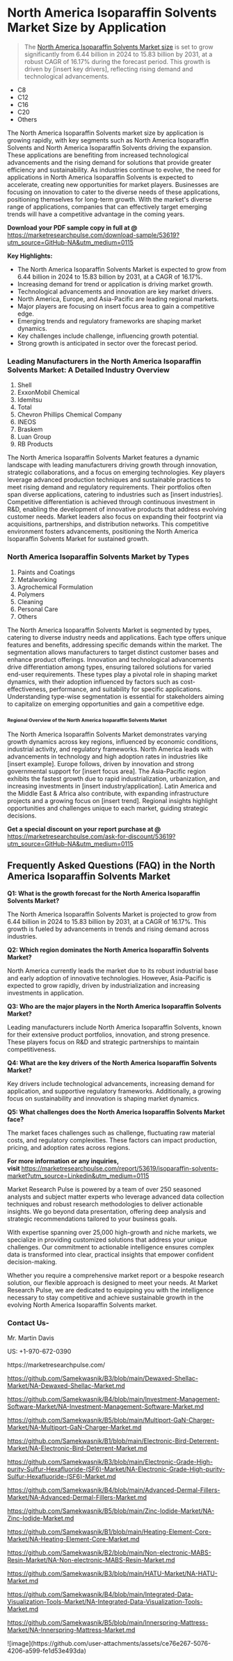 <h1>North America Isoparaffin Solvents Market&nbsp;Size by Application</h1><blockquote><p>The <a href="https://marketresearchpulse.com/download-sample/53619?utm_source=GitHub-NA&amp;utm_medium=0115">North America Isoparaffin Solvents Market size</a> is set to grow significantly from 6.44 billion in 2024 to 15.83 billion by 2031, at a robust CAGR of 16.17% during the forecast period. This growth is driven by [insert key drivers], reflecting rising demand and technological advancements.</p></blockquote><ul><li>C8 <li> C12 <li> C16 <li> C20 <li> Others</li></ul><p>The North America Isoparaffin Solvents market size by application is growing rapidly, with key segments such as North America Isoparaffin Solvents and North America Isoparaffin Solvents driving the expansion. These applications are benefiting from increased technological advancements and the rising demand for solutions that provide greater efficiency and sustainability. As industries continue to evolve, the need for applications in North America Isoparaffin Solvents is expected to accelerate, creating new opportunities for market players. Businesses are focusing on innovation to cater to the diverse needs of these applications, positioning themselves for long-term growth. With the market's diverse range of applications, companies that can effectively target emerging trends will have a competitive advantage in the coming years.</p><p><strong>Download your PDF sample copy in full at @ </strong><a href="https://marketresearchpulse.com/download-sample/53619?utm_source=GitHub-NA&amp;utm_medium=0115">https://marketresearchpulse.com/download-sample/53619?utm_source=GitHub-NA&amp;utm_medium=0115</a></p><p><strong>Key Highlights: </strong></p><ul><li>The North America Isoparaffin Solvents Market is expected to grow from 6.44 billion in 2024 to 15.83 billion by 2031, at a CAGR of 16.17%.</li><li>Increasing demand for trend or application is driving market growth.</li><li>Technological advancements and innovation are key market drivers.</li><li>North America, Europe, and Asia-Pacific are leading regional markets.</li><li>Major players are focusing on insert focus area to gain a competitive edge.</li><li>Emerging trends and regulatory frameworks are shaping market dynamics.</li><li>Key challenges include challenge, influencing growth potential.</li><li>Strong growth is anticipated in sector over the forecast period.</li></ul><h3>Leading Manufacturers in the North America Isoparaffin Solvents Market: A Detailed Industry Overview</h3><ol><li>Shell</li><li>ExxonMobil Chemical</li><li>Idemitsu</li><li>Total</li><li>Chevron Phillips Chemical Company</li><li>INEOS</li><li>Braskem</li><li>Luan Group</li><li>RB Products</li></ol><div class="flex max-w-full flex-col flex-grow"><div class="min-h-8 text-message flex w-full flex-col items-end gap-2 whitespace-normal break-words [.text-message+&amp;]:mt-5" dir="auto" data-message-author-role="assistant" data-message-id="fd8432e4-4910-450d-b182-61b7bfb0a01f" data-message-model-slug="gpt-4o"><div class="flex w-full flex-col gap-1 empty:hidden first:pt-[3px]"><div class="markdown prose w-full break-words dark:prose-invert light"><p>The North America Isoparaffin Solvents Market features a dynamic landscape with leading manufacturers driving growth through innovation, strategic collaborations, and a focus on emerging technologies. Key players leverage advanced production techniques and sustainable practices to meet rising demand and regulatory requirements. Their portfolios often span diverse applications, catering to industries such as [insert industries]. Competitive differentiation is achieved through continuous investment in R&amp;D, enabling the development of innovative products that address evolving customer needs. Market leaders also focus on expanding their footprint via acquisitions, partnerships, and distribution networks. This competitive environment fosters advancements, positioning the North America Isoparaffin Solvents Market for sustained growth.</p></div></div></div></div><h3>North America Isoparaffin Solvents Market by Types</h3><ol><li>Paints and Coatings <li> Metalworking <li> Agrochemical Formulation <li> Polymers <li> Cleaning <li> Personal Care <li> Others</li></ol><div class="flex max-w-full flex-col flex-grow"><div class="min-h-8 text-message flex w-full flex-col items-end gap-2 whitespace-normal break-words [.text-message+&amp;]:mt-5" dir="auto" data-message-author-role="assistant" data-message-id="084470be-0bb7-4664-bddf-5156b4f41249" data-message-model-slug="gpt-4o-mini"><div class="flex w-full flex-col gap-1 empty:hidden first:pt-[3px]"><div class="markdown prose w-full break-words dark:prose-invert light"><p>The North America Isoparaffin Solvents Market is segmented by types, catering to diverse industry needs and applications. Each type offers unique features and benefits, addressing specific demands within the market. The segmentation allows manufacturers to target distinct customer bases and enhance product offerings. Innovation and technological advancements drive differentiation among types, ensuring tailored solutions for varied end-user requirements. These types play a pivotal role in shaping market dynamics, with their adoption influenced by factors such as cost-effectiveness, performance, and suitability for specific applications. Understanding type-wise segmentation is essential for stakeholders aiming to capitalize on emerging opportunities and gain a competitive edge.</p></div></div></div></div><h3><span style="font-size: 11px;">Regional Overview of the North America Isoparaffin Solvents Market</span></h3><div class="flex max-w-full flex-col flex-grow"><div class="min-h-8 text-message flex w-full flex-col items-end gap-2 whitespace-normal break-words [.text-message+&amp;]:mt-5" dir="auto" data-message-author-role="assistant" data-message-id="e9038762-ce64-4e30-91c9-9bd413514231" data-message-model-slug="gpt-4o-mini"><div class="flex w-full flex-col gap-1 empty:hidden first:pt-[3px]"><div class="markdown prose w-full break-words dark:prose-invert light"><p>The North America Isoparaffin Solvents Market demonstrates varying growth dynamics across key regions, influenced by economic conditions, industrial activity, and regulatory frameworks. North America leads with advancements in technology and high adoption rates in industries like [insert example]. Europe follows, driven by innovation and strong governmental support for [insert focus area]. The Asia-Pacific region exhibits the fastest growth due to rapid industrialization, urbanization, and increasing investments in [insert industry/application]. Latin America and the Middle East &amp; Africa also contribute, with expanding infrastructure projects and a growing focus on [insert trend]. Regional insights highlight opportunities and challenges unique to each market, guiding strategic decisions.</p></div></div></div></div><p><strong>Get a special discount on your report purchase at @ </strong><a href="https://marketresearchpulse.com/ask-for-discount/53619?utm_source=GitHub-NA&amp;utm_medium=0115">https://marketresearchpulse.com/ask-for-discount/53619?utm_source=GitHub-NA&amp;utm_medium=0115</a></p><h2>Frequently Asked Questions (FAQ) in the North America Isoparaffin Solvents Market</h2><p><strong>Q1: What is the growth forecast for the North America Isoparaffin Solvents Market?</strong></p><p>The North America Isoparaffin Solvents Market is projected to grow from 6.44 billion in 2024 to 15.83 billion by 2031, at a CAGR of 16.17%. This growth is fueled by advancements in trends and rising demand across industries.</p><p><strong>Q2: Which region dominates the North America Isoparaffin Solvents Market?</strong></p><p>North America currently leads the market due to its robust industrial base and early adoption of innovative technologies. However, Asia-Pacific is expected to grow rapidly, driven by industrialization and increasing investments in application.</p><p><strong>Q3: Who are the major players in the North America Isoparaffin Solvents Market?</strong></p><p>Leading manufacturers include North America Isoparaffin Solvents, known for their extensive product portfolios, innovation, and strong presence. These players focus on R&amp;D and strategic partnerships to maintain competitiveness.</p><p><strong>Q4: What are the key drivers of the North America Isoparaffin Solvents Market?</strong></p><p>Key drivers include technological advancements, increasing demand for application, and supportive regulatory frameworks. Additionally, a growing focus on sustainability and innovation is shaping market dynamics.</p><p><strong>Q5: What challenges does the North America Isoparaffin Solvents Market face?</strong></p><p>The market faces challenges such as challenge, fluctuating raw material costs, and regulatory complexities. These factors can impact production, pricing, and adoption rates across regions.</p><p><strong>For more information or any inquiries, visit&nbsp;</strong><a href="https://marketresearchpulse.com/report/53619/isoparaffin-solvents-market?utm_source=Linkedin&utm_medium=0115">https://marketresearchpulse.com/report/53619/isoparaffin-solvents-market?utm_source=Linkedin&utm_medium=0115</a></p><p>Market Research Pulse is powered by a team of over 250 seasoned analysts and subject matter experts who leverage advanced data collection techniques and robust research methodologies to deliver actionable insights. We go beyond data presentation, offering deep analysis and strategic recommendations tailored to your business goals.</p><p>With expertise spanning over 25,000 high-growth and niche markets, we specialize in providing customized solutions that address your unique challenges. Our commitment to actionable intelligence ensures complex data is transformed into clear, practical insights that empower confident decision-making.</p><p>Whether you require a comprehensive market report or a bespoke research solution, our flexible approach is designed to meet your needs. At Market Research Pulse, we are dedicated to equipping you with the intelligence necessary to stay competitive and achieve sustainable growth in the evolving North America Isoparaffin Solvents market.</p><h3><strong>Contact Us-</strong></h3><p>Mr. Martin Davis</p><p>US: +1-970-672-0390</p><p>https://marketresearchpulse.com/</p><p><a href="https://github.com/Samekwasnik/B3/blob/main/Dewaxed-Shellac-Market/NA-Dewaxed-Shellac-Market.md">https://github.com/Samekwasnik/B3/blob/main/Dewaxed-Shellac-Market/NA-Dewaxed-Shellac-Market.md</a></p><p><a href="https://github.com/Samekwasnik/B4/blob/main/Investment-Management-Software-Market/NA-Investment-Management-Software-Market.md">https://github.com/Samekwasnik/B4/blob/main/Investment-Management-Software-Market/NA-Investment-Management-Software-Market.md</a></p><p><a href="https://github.com/Samekwasnik/B5/blob/main/Multiport-GaN-Charger-Market/NA-Multiport-GaN-Charger-Market.md">https://github.com/Samekwasnik/B5/blob/main/Multiport-GaN-Charger-Market/NA-Multiport-GaN-Charger-Market.md</a></p><p><a href="https://github.com/Samekwasnik/B1/blob/main/Electronic-Bird-Deterrent-Market/NA-Electronic-Bird-Deterrent-Market.md">https://github.com/Samekwasnik/B1/blob/main/Electronic-Bird-Deterrent-Market/NA-Electronic-Bird-Deterrent-Market.md</a></p><p><a href="https://github.com/Samekwasnik/B3/blob/main/Electronic-Grade-High-purity-Sulfur-Hexafluoride-(SF6)-Market/NA-Electronic-Grade-High-purity-Sulfur-Hexafluoride-(SF6)-Market.md">https://github.com/Samekwasnik/B3/blob/main/Electronic-Grade-High-purity-Sulfur-Hexafluoride-(SF6)-Market/NA-Electronic-Grade-High-purity-Sulfur-Hexafluoride-(SF6)-Market.md</a></p><p><a href="https://github.com/Samekwasnik/B4/blob/main/Advanced-Dermal-Fillers-Market/NA-Advanced-Dermal-Fillers-Market.md">https://github.com/Samekwasnik/B4/blob/main/Advanced-Dermal-Fillers-Market/NA-Advanced-Dermal-Fillers-Market.md</a></p><p><a href="https://github.com/Samekwasnik/B5/blob/main/Zinc-Iodide-Market/NA-Zinc-Iodide-Market.md">https://github.com/Samekwasnik/B5/blob/main/Zinc-Iodide-Market/NA-Zinc-Iodide-Market.md</a></p><p><a href="https://github.com/Samekwasnik/B1/blob/main/Heating-Element-Core-Market/NA-Heating-Element-Core-Market.md">https://github.com/Samekwasnik/B1/blob/main/Heating-Element-Core-Market/NA-Heating-Element-Core-Market.md</a></p><p><a href="https://github.com/Samekwasnik/B2/blob/main/Non-electronic-MABS-Resin-Market/NA-Non-electronic-MABS-Resin-Market.md">https://github.com/Samekwasnik/B2/blob/main/Non-electronic-MABS-Resin-Market/NA-Non-electronic-MABS-Resin-Market.md</a></p><p><a href="https://github.com/Samekwasnik/B3/blob/main/HATU-Market/NA-HATU-Market.md">https://github.com/Samekwasnik/B3/blob/main/HATU-Market/NA-HATU-Market.md</a></p><p><a href="https://github.com/Samekwasnik/B4/blob/main/Integrated-Data-Visualization-Tools-Market/NA-Integrated-Data-Visualization-Tools-Market.md">https://github.com/Samekwasnik/B4/blob/main/Integrated-Data-Visualization-Tools-Market/NA-Integrated-Data-Visualization-Tools-Market.md</a></p><p><a href="https://github.com/Samekwasnik/B5/blob/main/Innerspring-Mattress-Market/NA-Innerspring-Mattress-Market.md">https://github.com/Samekwasnik/B5/blob/main/Innerspring-Mattress-Market/NA-Innerspring-Mattress-Market.md</a></p>
![image](https://github.com/user-attachments/assets/ce76e267-5076-4206-a599-fe1d53e493da)

